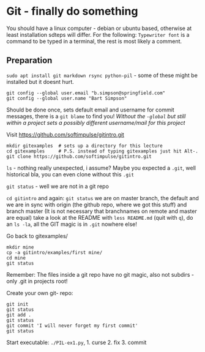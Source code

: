 # Git - finally do something

You should have a linux computer - debian or ubuntu based, otherwise at least installation sdteps will differ. For the following: `Typewriter font` is a command to be typed in a terminal, the rest is most likely a comment.

## Preparation

`sudo apt install git markdown rsync python-pil` - some of these might be installed but it doesnt hurt.

```
git config --global user.email "b.simpson@springfield.com" 
git config --global user.name "Bart Simpson"
```

Should be done once, sets default email and username for commit messages, there is a `git blame` to find you! *Without the `-global` but still within a project sets a possibly different username/mail for this project* 

Visit https://github.com/softimpulse/gitintro.git

```
mkdir gitexamples  # sets up a directory for this lecture
cd gitexamples     # P.S. instead of typing gitexamples just hit Alt-.
git clone https://github.com/softimpulse/gitintro.git
```

`ls` - nothing really unexpected, i assume? Maybe you expected a `.git`, well historical bla, you can even clone without this `.git`

`git status` - well we are not in a git repo

`cd gitintro` and again: `git status` we are on master branch, the default and we are in sync with origin (the github repo, where we got this stuff) and branch master (It is not necessary that branchnames on remote and master are equal) take a look at the README with `less README.md` (quit with `q`), do an `ls -la`, all the GIT magic is in `.git` nowhere else!

Go back to gitexamples/

```
mkdir mine
cp -a gitintro/examples/first mine/
cd mine
git status
```

Remember: The files inside a git repo have no git magic, also not subdirs - only .git in projects root!

Create your own git- repo:

```
git init
git status
git add .
git status
git commit 'I will never forget my first commit'
git status
```

Start executable: `./PIL-ex1.py`, 1. curse 2. fix 3. commit

 